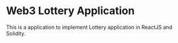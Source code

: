 # Web3 Lottery Application

This is a application to implement Lottery application in ReactJS and Solidity. 


